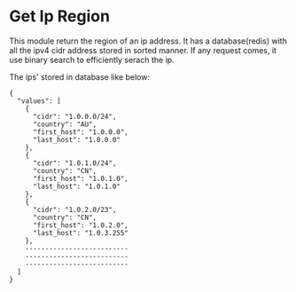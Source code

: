 # Get Ip Region
This module return the region of an ip address. It has a database(redis) with all the ipv4 cidr address stored in sorted manner. If any request comes, it use binary search to efficiently serach the ip.

The ips' stored in database like below:

```
{
  "values": [
    {
      "cidr": "1.0.0.0/24",
      "country": "AU",
      "first_host": "1.0.0.0",
      "last_host": "1.0.0.0"
    },
    {
      "cidr": "1.0.1.0/24",
      "country": "CN",
      "first_host": "1.0.1.0",
      "last_host": "1.0.1.0"
    },
    {
      "cidr": "1.0.2.0/23",
      "country": "CN",
      "first_host": "1.0.2.0",
      "last_host": "1.0.3.255"
    },
    --------------------------
    --------------------------
    --------------------------
  ]
}
```
